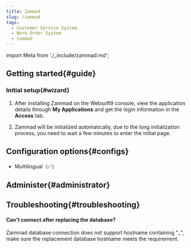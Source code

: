```yaml
---
title: Zammad
slug: /zammad
tags:
  - Customer Service System
  - Work Order System  
  - zammad
---
```


import Meta from './_include/zammad.md';

<Meta name="meta" />

## Getting started{#guide}

### Initial setup{#wizard}

1. After installing Zammad on the Websoft9 console, view the application details through **My Applications** and get the login information in the **Access** tab.

2. Zammad will be initialized automatically, due to the long initialization process, you need to wait a few minutes to enter the initial page.

## Configuration options{#configs}

- Multilingual（✅）

## Administer{#administrator}

## Troubleshooting{#troubleshooting}

#### Can't connect after replacing the database?

Zammad database connection does not support hostname containing "_", make sure the replacement database hostname meets the requirement.
